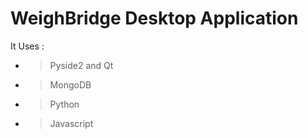 # WeighBridge Desktop Application

It Uses :

- > Pyside2 and Qt
- > MongoDB
- > Python
- > Javascript
